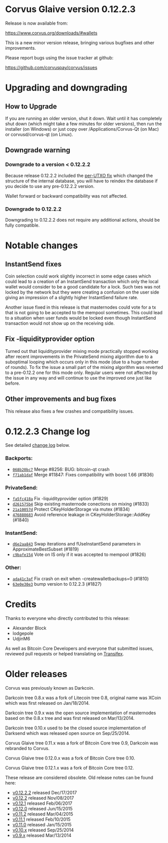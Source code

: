 Corvus Glaive version 0.12.2.3
==========================

Release is now available from:

  <https://www.corvus.org/downloads/#wallets>

This is a new minor version release, bringing various bugfixes and other
improvements.

Please report bugs using the issue tracker at github:

  <https://github.com/corvuspay/corvus/issues>


Upgrading and downgrading
=========================

How to Upgrade
--------------

If you are running an older version, shut it down. Wait until it has completely
shut down (which might take a few minutes for older versions), then run the
installer (on Windows) or just copy over /Applications/Corvus-Qt (on Mac) or
corvusd/corvus-qt (on Linux).

Downgrade warning
-----------------

### Downgrade to a version < 0.12.2.2

Because release 0.12.2.2 included the [per-UTXO fix](release-notes/corvus/release-notes-0.12.2.2.md#per-utxo-fix)
which changed the structure of the internal database, you will have to reindex
the database if you decide to use any pre-0.12.2.2 version.

Wallet forward or backward compatibility was not affected.

### Downgrade to 0.12.2.2

Downgrading to 0.12.2.2 does not require any additional actions, should be
fully compatible.

Notable changes
===============

InstantSend fixes
-----------------

Coin selection could work slightly incorrect in some edge cases which could
lead to a creation of an InstantSend transaction which only the local wallet
would consider to be a good candidate for a lock. Such txes was not locked by
the network but they were creating a confusion on the user side giving an
impression of a slightly higher InstantSend failure rate.

Another issue fixed in this release is that masternodes could vote for a tx
that is not going to be accepted to the mempool sometimes. This could lead to
a situation when user funds would be locked even though InstantSend transaction
would not show up on the receiving side.

Fix -liquidityprovider option
-----------------------------

Turned out that liquidityprovider mixing mode practically stopped working after
recent improvements in the PrivateSend mixing algorithm due to a suboptimal
looping which occurs only in this mode (due to a huge number of rounds). To fix
the issue a small part of the mixing algorithm was reverted to a pre-0.12.2 one
for this mode only. Regular users were not affected by the issue in any way and
will continue to use the improved one just like before.

Other improvements and bug fixes
--------------------------------

This release also fixes a few crashes and compatibility issues.


0.12.2.3 Change log
===================

See detailed [change log](https://github.com/corvuspay/corvus/compare/v0.12.2.2...corvuspay:v0.12.2.3) below.

### Backports:
- [`068b20bc7`](https://github.com/corvuspay/corvus/commit/068b20bc7) Merge #8256: BUG: bitcoin-qt crash
- [`f71ab1daf`](https://github.com/corvuspay/corvus/commit/f71ab1daf) Merge #11847: Fixes compatibility with boost 1.66 (#1836)

### PrivateSend:
- [`fa5fc418a`](https://github.com/corvuspay/corvus/commit/fa5fc418a) Fix -liquidityprovider option (#1829)
- [`d261575b4`](https://github.com/corvuspay/corvus/commit/d261575b4) Skip existing masternode conections on mixing (#1833)
- [`21a10057d`](https://github.com/corvuspay/corvus/commit/21a10057d) Protect CKeyHolderStorage via mutex (#1834)
- [`476888683`](https://github.com/corvuspay/corvus/commit/476888683) Avoid reference leakage in CKeyHolderStorage::AddKey (#1840)

### InstantSend:
- [`d6e2aa843`](https://github.com/corvuspay/corvus/commit/d6e2aa843) Swap iterations and fUseInstantSend parameters in ApproximateBestSubset (#1819)
- [`c9bafe154`](https://github.com/corvuspay/corvus/commit/c9bafe154) Vote on IS only if it was accepted to mempool (#1826)

### Other:
- [`ada41c3af`](https://github.com/corvuspay/corvus/commit/ada41c3af) Fix crash on exit when -createwalletbackups=0 (#1810)
- [`63e0e30e3`](https://github.com/corvuspay/corvus/commit/63e0e30e3) bump version to 0.12.2.3 (#1827)

Credits
=======

Thanks to everyone who directly contributed to this release:

- Alexander Block
- lodgepole
- UdjinM6

As well as Bitcoin Core Developers and everyone that submitted issues,
reviewed pull requests or helped translating on
[Transifex](https://www.transifex.com/projects/p/corvus/).


Older releases
==============

Corvus was previously known as Darkcoin.

Darkcoin tree 0.8.x was a fork of Litecoin tree 0.8, original name was XCoin
which was first released on Jan/18/2014.

Darkcoin tree 0.9.x was the open source implementation of masternodes based on
the 0.8.x tree and was first released on Mar/13/2014.

Darkcoin tree 0.10.x used to be the closed source implementation of Darksend
which was released open source on Sep/25/2014.

Corvus Glaive tree 0.11.x was a fork of Bitcoin Core tree 0.9,
Darkcoin was rebranded to Corvus.

Corvus Glaive tree 0.12.0.x was a fork of Bitcoin Core tree 0.10.

Corvus Glaive tree 0.12.1.x was a fork of Bitcoin Core tree 0.12.

These release are considered obsolete. Old release notes can be found here:

- [v0.12.2.2](release-notes/corvus/release-notes-0.12.2.2.md) released Dec/17/2017
- [v0.12.2](release-notes/corvus/release-notes-0.12.2.md) released Nov/08/2017
- [v0.12.1](release-notes/corvus/release-notes-0.12.1.md) released Feb/06/2017
- [v0.12.0](release-notes/corvus/release-notes-0.12.0.md) released Jun/15/2015
- [v0.11.2](release-notes/corvus/release-notes-0.11.2.md) released Mar/04/2015
- [v0.11.1](release-notes/corvus/release-notes-0.11.1.md) released Feb/10/2015
- [v0.11.0](release-notes/corvus/release-notes-0.11.0.md) released Jan/15/2015
- [v0.10.x](release-notes/corvus/release-notes-0.10.0.md) released Sep/25/2014
- [v0.9.x](release-notes/corvus/release-notes-0.9.0.md) released Mar/13/2014

